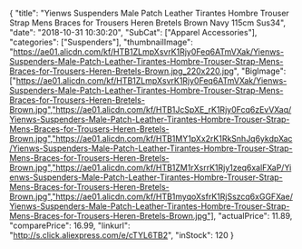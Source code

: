 {
	"title": "Yienws Suspenders Male Patch Leather Tirantes Hombre Trouser Strap Mens Braces for Trousers Heren Bretels Brown Navy 115cm Sus34",
	"date": "2018-10-31 10:30:20",
	"SubCat": ["Apparel Accessories"],
	"categories": ["Suspenders"],
	"thumbnailImage": "https://ae01.alicdn.com/kf/HTB1ZLmpXsvrK1Rjy0Feq6ATmVXak/Yienws-Suspenders-Male-Patch-Leather-Tirantes-Hombre-Trouser-Strap-Mens-Braces-for-Trousers-Heren-Bretels-Brown.jpg_220x220.jpg",
	"BigImage": ["https://ae01.alicdn.com/kf/HTB1ZLmpXsvrK1Rjy0Feq6ATmVXak/Yienws-Suspenders-Male-Patch-Leather-Tirantes-Hombre-Trouser-Strap-Mens-Braces-for-Trousers-Heren-Bretels-Brown.jpg","https://ae01.alicdn.com/kf/HTB1JcSpXE_rK1Rjy0Fcq6zEvVXaq/Yienws-Suspenders-Male-Patch-Leather-Tirantes-Hombre-Trouser-Strap-Mens-Braces-for-Trousers-Heren-Bretels-Brown.jpg","https://ae01.alicdn.com/kf/HTB1MY1pXx2rK1RkSnhJq6ykdpXac/Yienws-Suspenders-Male-Patch-Leather-Tirantes-Hombre-Trouser-Strap-Mens-Braces-for-Trousers-Heren-Bretels-Brown.jpg","https://ae01.alicdn.com/kf/HTB1ZM1rXsrrK1Rjy1zeq6xalFXaP/Yienws-Suspenders-Male-Patch-Leather-Tirantes-Hombre-Trouser-Strap-Mens-Braces-for-Trousers-Heren-Bretels-Brown.jpg","https://ae01.alicdn.com/kf/HTB1myqoXsfrK1RjSszcq6xGGFXae/Yienws-Suspenders-Male-Patch-Leather-Tirantes-Hombre-Trouser-Strap-Mens-Braces-for-Trousers-Heren-Bretels-Brown.jpg"],
	"actualPrice": 11.89,
	"comparePrice": 16.99,
	"linkurl": "http://s.click.aliexpress.com/e/cTYL6TB2",
	"inStock": 120
}
